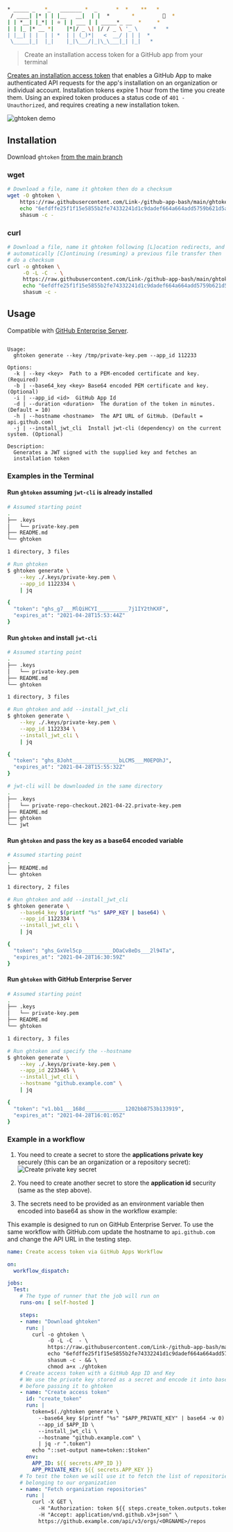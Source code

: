 ```sh
* _____ _   *_   _______ *  _      *  *    **   *
 / ____| |* | | |__   __|  | |  *       *         🦄  *
| | *__| |_*| | ⭐️ | | ___ | | _____*_ __  *     *
| | |_ |* __ *|    |*|/ _ \| |/ / _ \ '_ \     *   *
| |__| | |  | | *  | | (_)*|   <  __/ | | |  *
 \_____|_|  |_|    |_|\___/|_|\_\___|_| |_|   *
```

> Create an installation access token for a GitHub app from your terminal

[Creates an installation access token](https://docs.github.com/en/rest/reference/apps#create-an-installation-access-token-for-an-app) that enables a GitHub App to make authenticated API requests for the app's installation on an organization or individual account. Installation tokens expire 1 hour from the time you create them. Using an expired token produces a status code of `401 - Unauthorized`, and requires creating a new installation token.

![ghtoken demo](./images/ghtoken.png)

## Installation

Download `ghtoken` [from the main branch](https://github.com/Link-/github-app-bash/blob/main/ghtoken)

### wget

```sh
# Download a file, name it ghtoken then do a checksum
wget -O ghtoken \
    https://raw.githubusercontent.com/Link-/github-app-bash/main/ghtoken && \
    echo "6efdffe25f1f15e5855b2fe74332241d1c9dadef664a664add5759b621d5a624  ghtoken" | \
    shasum -c -
```

### curl

```sh
# Download a file, name it ghtoken following [L]ocation redirects, and 
# automatically [C]ontinuing (resuming) a previous file transfer then 
# do a checksum
curl -o ghtoken \
     -O -L -C  - \
     https://raw.githubusercontent.com/Link-/github-app-bash/main/ghtoken && \
     echo "6efdffe25f1f15e5855b2fe74332241d1c9dadef664a664add5759b621d5a624  ghtoken" | \
     shasum -c -
```

## Usage

Compatible with [GitHub Enterprise Server](https://github.com/enterprise).

```text

Usage:
  ghtoken generate --key /tmp/private-key.pem --app_id 112233

Options:
  -k | --key <key>  Path to a PEM-encoded certificate and key. (Required)
  -b | --base64_key <key> Base64 encoded PEM certificate and key. (Optional)
  -i | --app_id <id>  GitHub App Id
  -d | --duration <duration>  The duration of the token in minutes. (Default = 10)
  -h | --hostname <hostname>  The API URL of GitHub. (Default = api.github.com)
  -j | --install_jwt_cli  Install jwt-cli (dependency) on the current system. (Optional)

Description:
  Generates a JWT signed with the supplied key and fetches an
  installation token
```

### Examples in the Terminal

#### Run `ghtoken` assuming `jwt-cli` is already installed

```sh
# Assumed starting point
.
├── .keys
│   └── private-key.pem
├── README.md
└── ghtoken

1 directory, 3 files

# Run ghtoken
$ ghtoken generate \
    --key ./.keys/private-key.pem \
    --app_id 1122334 \
    | jq

{
  "token": "ghs_g7___MlQiHCYI__________7j1IY2thKXF",
  "expires_at": "2021-04-28T15:53:44Z"
}
```

#### Run `ghtoken` and install `jwt-cli`

```sh
# Assumed starting point
.
├── .keys
│   └── private-key.pem
├── README.md
└── ghtoken

1 directory, 3 files

# Run ghtoken and add --install_jwt_cli
$ ghtoken generate \
    --key ./.keys/private-key.pem \
    --app_id 1122334 \
    --install_jwt_cli \
    | jq

{
  "token": "ghs_8Joht_______________bLCMS___M0EPOhJ",
  "expires_at": "2021-04-28T15:55:32Z"
}

# jwt-cli will be downloaded in the same directory
.
├── .keys
│   └── private-repo-checkout.2021-04-22.private-key.pem
├── README.md
├── ghtoken
└── jwt
```

#### Run `ghtoken` and pass the key as a base64 encoded variable

```sh
# Assumed starting point
.
├── README.md
└── ghtoken

1 directory, 2 files

# Run ghtoken and add --install_jwt_cli
$ ghtoken generate \
    --base64_key $(printf "%s" $APP_KEY | base64) \
    --app_id 1122334 \
    --install_jwt_cli \
    | jq

{
  "token": "ghs_GxVel5cp__________DOaCv8eDs___2l94Ta",
  "expires_at": "2021-04-28T16:30:59Z"
}
```

#### Run `ghtoken` with GitHub Enterprise Server

```sh
# Assumed starting point
.
├── .keys
│   └── private-key.pem
├── README.md
└── ghtoken

1 directory, 3 files

# Run ghtoken and specify the --hostname
$ ghtoken generate \
    --key ./.keys/private-key.pem \
    --app_id 2233445 \
    --install_jwt_cli \
    --hostname "github.example.com" \
    | jq

{
  "token": "v1.bb1___168d_____________1202bb8753b133919",
  "expires_at": "2021-04-28T16:01:05Z"
}
```

### Example in a workflow

1. You need to create a secret to store the **applications private key** securely (this can be an organization or a repository secret):
    ![Create private key secret](images/create_secret.png)

1. You need to create another secret to store the **application id** security (same as the step above).

1. The secrets need to be provided as an environment variable then encoded into base64 as show in the workflow example:

This example is designed to run on GitHub Enterprise Server. To use the same workflow with GitHub.com update the hostname to `api.github.com` and change the API URL in the testing step.

```yaml
name: Create access token via GitHub Apps Workflow

on:
  workflow_dispatch:

jobs:
  Test:
    # The type of runner that the job will run on
    runs-on: [ self-hosted ]

    steps:
    - name: "Download ghtoken"
      run: |
        curl -o ghtoken \
             -O -L -C  - \
             https://raw.githubusercontent.com/Link-/github-app-bash/main/ghtoken && \
             echo "6efdffe25f1f15e5855b2fe74332241d1c9dadef664a664add5759b621d5a624  ghtoken" | \
             shasum -c - && \
             chmod a+x ./ghtoken
    # Create access token with a GitHub App ID and Key
    # We use the private key stored as a secret and encode it into base64
    # before passing it to ghtoken
    - name: "Create access token"
      id: "create_token"
      run: |
        token=$(./ghtoken generate \
          --base64_key $(printf "%s" "$APP_PRIVATE_KEY" | base64 -w 0) \
          --app_id $APP_ID \
          --install_jwt_cli \
          --hostname "github.example.com" \
          | jq -r ".token")
        echo "::set-output name=token::$token"
      env:
        APP_ID: ${{ secrets.APP_ID }}
        APP_PRIVATE_KEY: ${{ secrets.APP_KEY }}
    # To test the token we will use it to fetch the list of repositories
    # belonging to our organization
    - name: "Fetch organization repositories"
      run: |
        curl -X GET \
          -H "Authorization: token ${{ steps.create_token.outputs.token }}" \
          -H "Accept: application/vnd.github.v3+json" \
          https://github.example.com/api/v3/orgs/<ORGNAME>/repos
```
